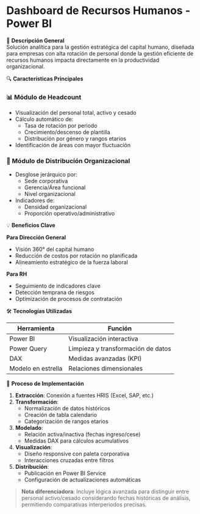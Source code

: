 # Dashboard de Recursos Humanos - Power BI

📌 **Descripción General**  
Solución analítica para la gestión estratégica del capital humano, diseñada para empresas con alta rotación de personal donde la gestión eficiente de recursos humanos impacta directamente en la productividad organizacional.

🔍 **Características Principales**

### 📊 Módulo de Headcount
- Visualización del personal total, activo y cesado
- Cálculo automático de:
  - Tasa de rotación por periodo
  - Crecimiento/descenso de plantilla
  - Distribución por género y rangos etarios
- Identificación de áreas con mayor fluctuación

### 👥 Módulo de Distribución Organizacional
- Desglose jerárquico por:
  - Sede corporativa
  - Gerencia/Área funcional
  - Nivel organizacional
- Indicadores de:
  - Densidad organizacional
  - Proporción operativo/administrativo

💡 **Beneficios Clave**

**Para Dirección General**  
- Visión 360° del capital humano  
- Reducción de costos por rotación no planificada  
- Alineamiento estratégico de la fuerza laboral  

**Para RH**  
- Seguimiento de indicadores clave  
- Detección temprana de riesgos  
- Optimización de procesos de contratación  

🛠 **Tecnologías Utilizadas**  

| Herramienta | Función |
|-------------|---------|
| Power BI | Visualización interactiva |
| Power Query | Limpieza y transformación de datos |
| DAX | Medidas avanzadas (KPI) |
| Modelo en estrella | Relaciones dimensionales |

🔄 **Proceso de Implementación**  

1. **Extracción**: Conexión a fuentes HRIS (Excel, SAP, etc.)  
2. **Transformación**:  
   - Normalización de datos históricos  
   - Creación de tabla calendario  
   - Categorización de rangos etarios  
3. **Modelado**:  
   - Relación activa/inactiva (fechas ingreso/cese)  
   - Medidas DAX para cálculos acumulativos  
4. **Visualización**:  
   - Diseño responsive con paleta corporativa  
   - Interacciones cruzadas entre filtros  
5. **Distribución**:  
   - Publicación en Power BI Service  
   - Configuración de actualizaciones automáticas  

> **Nota diferenciadora**: Incluye lógica avanzada para distinguir entre personal activo/cesado considerando fechas históricas de análisis, permitiendo comparativas interperiodos precisas.
